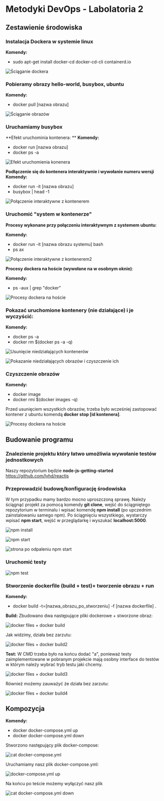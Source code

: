 # Metodyki DevOps - Labolatoria 2

## Zestawienie środowiska

### Instalacja Dockera w systemie linux

**Komendy:**
- sudo apt-get install docker-cd docker-cd-cli containerd.io

![Ściąganie dockera](screenshots/1.PNG)

### Pobieramy obrazy hello-world, busybox, ubuntu

**Komendy:**
- docker pull [nazwa obrazu]

![Ściąganie obrazów](screenshots/2.PNG)

### Uruchamiamy busybox
**Efekt uruchominia kontenera: **
**Komendy:**
- docker run [nazwa obrazu]
- docker ps -a

![Efekt uruchomienia konenera](screenshots/3.PNG)

**Podłączenie się do kontenera interaktywnie i wywołanie numeru wersji**
**Komendy:**
- docker run -it [nazwa obrazu]
- busybox | head -1

![Połączenie interaktywne z kontenerem](screenshots/4.PNG)

### Uruchomić "system w kontenerze"

**Procesy wykonane przy połączeniu interaktywnym z systemem ubuntu**:

**Komendy:**
- docker run -it [nazwa obrazu systemu] bash
- ps ax

![Połączenie interaktywne z kontenerem2](screenshots/5.PNG)

**Procesy dockera na hoście (wywołane na w osobnym oknie)**:

**Komendy:**
- ps -aux | grep "docker"

![Procesy dockera na hoście](screenshots/6.PNG)

### Pokazać uruchomione kontenery (nie działające) i je wyczyścić:

**Komendy:**
- docker ps -a
- docker rm $(docker ps -a -q)

![Usunięcie niedziałających kontenerów](screenshots/7.PNG)

![Pokazanie niedziałających obrazów i czyszczenie ich](screenshots/7.PNG)

### Czyszczenie obrazów

**Komendy:**
- docker image
- docker rmi $(docker images -q)

Przed usunięciem wszystkich obrazów, trzeba było wcześniej zastopować kontener z ubuntu komendą **docker stop [id kontenera]**.

![Procesy dockera na hoście](screenshots/8.PNG)

## Budowanie programu

### Znalezienie projektu który łatwo umożliwia wywołanie testów jednostkowych

Naszy repozytorium będzie **node-js-getting-started**
https://github.com/lyhd/reactjs

### Przeprowadzić budowę/konfigurację środowiska

W tym przypadku mamy bardzo mocno uproszczoną sprawę. Należy ściągnąć projekt za pomocą komendy **git clone**, wejść do ściągniętego repozytorium w terminalu i wpisać komendę **npm install** (po upczednim zainstalowaniu samego npm). Po ściągnięciu wszystkiego, wystarczy wpisać **npm start**, wejść w przeglądarkę i wyszukać **localhost:5000**.


![npm install](screenshots/9.PNG)

![npm start](screenshots/10.PNG)

![strona po odpaleniu npm start](screenshots/11.PNG)

### Uruchomić testy

![npm test](screenshots/12.PNG)

### Stworzenie dockerfile (build + test)+ tworzenie obrazu + run

**Komendy:**
- docker build -t=[nazwa_obrazu_po_stworzeniu] -f [nazwa dockerfile] .

**Build:**
Zbudowano dwa następujące pliki dockerowe + stworzone obraz:

![docker files + docker build](screenshots/13.PNG)

Jak widzimy, działa bez zarzutu:

![docker files + docker build2](screenshots/14.PNG)

**Test:**
W CMD trzeba było na końcu dodać "a", ponieważ testy zaimplementowane w pobranym projekcie mają osobny interface do testów w którym należy wybrać tryb testu jaki chcemy.

![docker files + docker build3](screenshots/15.PNG)

Również możemy zauważyć że działa bez zarzutu:

![docker files + docker build4](screenshots/16.PNG)

## Kompozycja

**Komendy:**
- docker docker-compose.yml up
- docker docker-compose.yml down

Stworzono następujący plik docker-compose:

![cat docker-compose.yml](screenshots/17.PNG)

Uruchamiamy nasz plik docker-compose.yml:

![docker-compose.yml up](screenshots/18.PNG)

Na końcu po teście możemy wyłączyć nasz plik

![cat docker-compose.yml down](screenshots/19.PNG)
